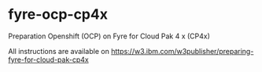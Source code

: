 # fyre-ocp-cp4x
Preparation Openshift (OCP) on Fyre for Cloud Pak 4 x (CP4x)

All instructions are available on https://w3.ibm.com/w3publisher/preparing-fyre-for-cloud-pak-cp4x
